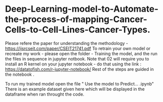 # Deep-Learning-model-to-Automate-the-process-of-mapping-Cancer-Cells-to-Cell-Lines-Cancer-Types.

Please refere the paper for understanding the methodology - https://ijsrcseit.com/paper/CSEIT21741.pdf 
To retrain your own model or recreate my work - please open the folder - Training the model, and the run the files in sequence in jupyter notbook. 
Note that 02 will require you to install an R kernel on your jupyter notebook - do that using the link : https://datatofish.com/r-jupyter-notebook/ 
Rest of the steps are guided in the notebook . 

To run my trained model open the file " Use the model to Predict... .ipynb" 
There is an example dataset given here which will be displayed in the dataframe when ran throught the code. 
